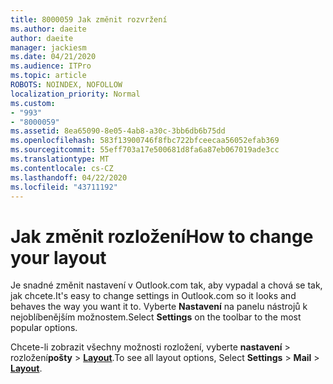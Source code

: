 ```yaml
---
title: 8000059 Jak změnit rozvržení
ms.author: daeite
author: daeite
manager: jackiesm
ms.date: 04/21/2020
ms.audience: ITPro
ms.topic: article
ROBOTS: NOINDEX, NOFOLLOW
localization_priority: Normal
ms.custom:
- "993"
- "8000059"
ms.assetid: 8ea65090-8e05-4ab8-a30c-3bb6db6b75dd
ms.openlocfilehash: 583f13900746f8fbc722bfceecaa56052efab369
ms.sourcegitcommit: 55eff703a17e500681d8fa6a87eb067019ade3cc
ms.translationtype: MT
ms.contentlocale: cs-CZ
ms.lasthandoff: 04/22/2020
ms.locfileid: "43711192"
---
```

# <a name="how-to-change-your-layout"></a><span data-ttu-id="d1f0a-102">Jak změnit rozložení</span><span class="sxs-lookup"><span data-stu-id="d1f0a-102">How to change your layout</span></span>

<span data-ttu-id="d1f0a-103">Je snadné změnit nastavení v Outlook.com tak, aby vypadal a chová se tak, jak chcete.</span><span class="sxs-lookup"><span data-stu-id="d1f0a-103">It's easy to change settings in Outlook.com so it looks and behaves the way you want it to.</span></span> <span data-ttu-id="d1f0a-104">Vyberte **Nastavení** na panelu nástrojů k nejoblíbenějším možnostem.</span><span class="sxs-lookup"><span data-stu-id="d1f0a-104">Select **Settings** on the toolbar to the most popular options.</span></span>

<span data-ttu-id="d1f0a-105">Chcete-li zobrazit všechny možnosti rozložení, vyberte **nastavení** > rozložení**pošty** > [**Layout**](https://outlook.live.com/mail/options/mail/layout).</span><span class="sxs-lookup"><span data-stu-id="d1f0a-105">To see all layout options, Select **Settings** > **Mail** > [**Layout**](https://outlook.live.com/mail/options/mail/layout).</span></span>
  